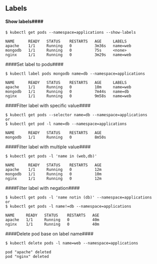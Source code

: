 ## Labels ##

#### Show labels####
~~~~
$ kubectl get pods --namespace=applications --show-labels

NAME      READY   STATUS    RESTARTS   AGE     LABELS
apache    1/1     Running   0          3m36s   name=web
mongodb   1/1     Running   0          75s     <none>
nginx     1/1     Running   0          3m29s   name=web
~~~~


####Set label to pods####
~~~~
$ kubectl label pods mongodb name=db --namespace=applications

NAME      READY   STATUS    RESTARTS   AGE     LABELS
apache    1/1     Running   0          10m     name=web
mongodb   1/1     Running   0          7m44s   name=db
nginx     1/1     Running   0          9m58s   name=web
~~~~


####Filter label with specific value####
~~~~
$ kubectl get pods --selector name=db --namespace=applications
or
$ kubectl get pod -l name=db --namespace=applications

NAME      READY   STATUS    RESTARTS   AGE
mongodb   1/1     Running   0          8m50s
~~~~


####Filter label with multiple value####
~~~~
$ kubectl get pods -l 'name in (web,db)'

NAME      READY   STATUS    RESTARTS   AGE
apache    1/1     Running   0          12m
mongodb   1/1     Running   0          10m
nginx     1/1     Running   0          12m
~~~~


####Filter label with negation####
~~~~
$ kubectl get pods -l 'name notin (db)' --namespace=applications
or
$ kubectl get pods -l name!=db --namespace=applications

NAME     READY   STATUS    RESTARTS   AGE
apache   1/1     Running   0          40m
nginx    1/1     Running   0          40m
~~~~


####Delete pod base on label name####
~~~~
$ kubectl delete pods -l name=web --namespace=applications

pod "apache" deleted
pod "nginx" deleted
~~~~